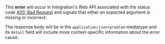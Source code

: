 This **error** will occur in Integration's Web API associated with the status code [400: Bad Request](https://developer.mozilla.org/en-US/docs/Web/HTTP/Status/400) and signals that either an expected argument is missing or incorrect.

The response body will be in the `application/json+problem` mediatype and its `detail` field will include more context-specific information about the error cause.